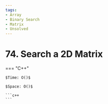 ```yaml
---
tags:
- Array
- Binary Search
- Matrix
- Unsolved
---
```



# 74. Search a 2D Matrix

=== "C++"

    $Time: O()$

    $Space: O()$

    ```c++
    ```